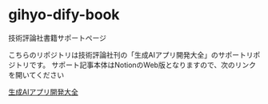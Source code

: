 # gihyo-dify-book
技術評論社書籍サポートページ

こちらのリポジトリは技術評論社刊の「生成AIアプリ開発大全」のサポートリポジトリです。
サポート記事本体はNotionのWeb版となりますので、次のリンクを開いてください

[生成AIアプリ開発大全](https://nova-join-5c4.notion.site/AI-1a1b1102fb3380b48d8df6fa1c62da0c)


